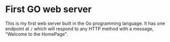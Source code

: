 # First GO web server
This is my first web server built in the Go programming language. It has one endpoint at ```/``` which will respond to any HTTP method with a message, "Welcome to the HomePage".
